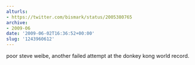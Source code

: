 ```yaml
---
alturls:
- https://twitter.com/bismark/status/2005380765
archive:
- 2009-06
date: '2009-06-02T16:36:52+00:00'
slug: '1243960612'
---
```


poor steve weibe, another failed attempt at the donkey kong world record.

